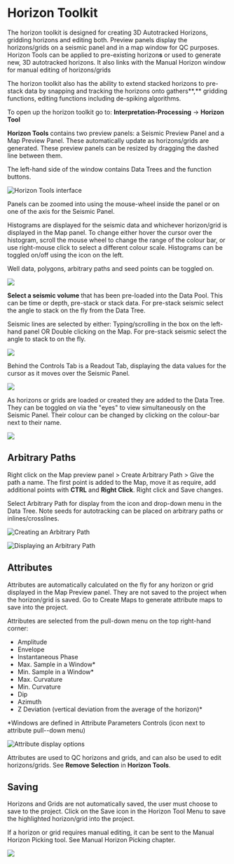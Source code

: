 # Horizon Toolkit

The horizon toolkit is designed for creating 3D Autotracked Horizons, gridding horizons and editing both. Preview panels display the horizons/grids on a seismic panel and in a map window for QC purposes. Horizon Tools can be applied to pre-existing horizon**s** or used to generate new, 3D autotracked horizons. It also links with the Manual Horizon window for manual editing of horizons/grids

The horizon toolkit also has the ability to extend stacked horizons to pre-stack data by snapping and tracking the horizons onto gathers**,** gridding functions, editing functions including  de-spiking algorithms.

To open up the horizon toolkit go to: **Interpretation-Processing** → **Horizon Tool**

**Horizon Tools** contains two preview panels: a Seismic Preview Panel and a Map Preview Panel. These automatically update as horizons/grids are generated. These preview panels can be resized by dragging the dashed line between them.

The left-hand side of the window contains Data Trees and the function buttons.

![Horizon Tools interface](../../../.gitbook/assets/fig1_horiztools_new.png)

Panels can be zoomed into using the mouse-wheel inside the panel or on one of the axis for the Seismic Panel.

Histograms are displayed for the seismic data and whichever horizon/grid is displayed in the Map panel. To change either hover the cursor over the histogram, scroll the mouse wheel to change the  range of the colour bar, or use right-mouse click to select a different colour scale. Histograms can be toggled on/off using the icon on the left. 

Well data, polygons, arbitrary paths and seed points can be toggled on.

![](../../../.gitbook/assets/fig1_horiztools_new2%20%281%29.png)

**Select a seismic volume** that has been pre-loaded into the Data Pool. This can be time or depth, pre-stack or stack data. For pre-stack seismic select the angle to stack on the fly from the Data Tree. 

Seismic lines are selected by either: Typing/scrolling in the box on the left-hand panel OR Double clicking on the Map. For pre-stack seismic select the angle to stack to on the fly.

![](../../../.gitbook/assets/a_misc_seismic_tree.png)

Behind the Controls Tab is a Readout Tab, displaying the data values for the cursor as it moves over the Seismic Panel.

![](../../../.gitbook/assets/readout.jpg)



As horizons or grids are loaded or created they are added to the Data Tree. They can be toggled on via the "eyes" to view simultaneously on the Seismic Panel. Their colour can be changed by clicking on the colour-bar next to their name.

![](../../../.gitbook/assets/a_misc_data-tree.png)



## Arbitrary Paths

Right click on the Map preview panel &gt; Create Arbitrary Path &gt; Give the path a name. The first point is added to the Map, move it as require, add additional points with **CTRL** and **Right Click**. Right click and Save changes. 

Select Arbitrary Path for display from the icon and drop-down menu in the Data Tree. Note seeds for autotracking can be placed on arbitrary paths or inlines/crosslines.

![Creating an Arbitrary Path](../../../.gitbook/assets/fig6_arb-paths.png)

![Displaying an Arbitrary Path](../../../.gitbook/assets/fig6_arb-paths2.png)

## Attributes

Attributes are automatically calculated on the fly for any horizon or grid displayed in the Map Preview panel. They are not saved to the project when the horizon/grid is saved. Go to Create Maps to generate attribute maps to save into the project.

Attributes are selected from the pull-down menu on the top right-hand corner:

* Amplitude
* Envelope
* Instantaneous Phase
* Max. Sample in a Window\*
* Min. Sample in a Window\*
* Max. Curvature
* Min. Curvature
* Dip
* Azimuth
* Z Deviation \(vertical deviation from the average of the horizon\)\*

\*Windows are defined in Attribute Parameters Controls \(icon next to attribute pull--down menu\)

![Attribute display options](../../../.gitbook/assets/fig7_attributes.png)

Attributes are used to QC horizons and grids, and can also be used to edit horizons/grids. See **Remove Selection** in **Horizon Tools**.

## Saving

Horizons and Grids are not automatically saved, the user must choose to save to the project. Click on the Save icon in the Horizon Tool Menu to save the highlighted horizon/grid into the project. 

If a horizon or grid requires manual editing, it can be sent to the Manual Horizon Picking tool. See Manual Horizon Picking chapter.

![](../../../.gitbook/assets/fig19_saving.png)



